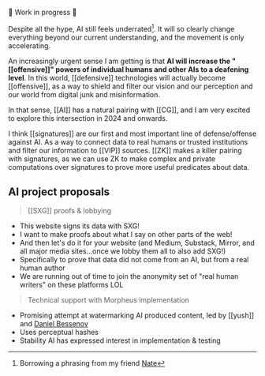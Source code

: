 🚧 Work in progress 🚧 

Despite all the hype, AI still feels underrated[^1]. It will so clearly change everything beyond our current understanding, and the movement is only accelerating.

An increasingly urgent sense I am getting is that **AI will increase the "[[offensive]]" powers of individual humans and other AIs to a deafening level**. In this world, [[defensive]] technologies will actually become [[offensive]], as a way to shield and filter our vision and our perception and our world from digital junk and misinformation.

In that sense, [[AI]] has a natural pairing with [[CG]], and I am very excited to explore this intersection in 2024 and onwards.

I think [[signatures]] are our first and most important line of defense/offense against AI. As a way to connect data to real humans or trusted institutions and filter our information to [[VIP]] sources. [[ZK]] makes a killer pairing with signatures, as we can use ZK to make complex and private computations over signatures to prove more useful predicates about data.

## AI project proposals

> [[SXG]] proofs & lobbying
- This website signs its data with SXG!
- I want to make proofs about what I say on other parts of the web!
- And then let's do it for your website (and Medium, Substack, Mirror, and all major media sites...once we lobby them all to also add SXG!)
- Specifically to prove that data did not come from an AI, but from a real human author
- We are running out of time to join the anonymity set of "real human writers" on these platforms LOL

> Technical support with Morpheus implementation
- Promising attempt at watermarking AI produced content, led by [[yush]]  and [Daniel Bessenov](https://danielb.co/)
- Uses perceptual hashes
- Stability AI has expressed interest in implementation & testing


[^1]: Borrowing a phrasing from my friend [Nate](https://npfoss.com)